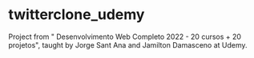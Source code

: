 # twitterclone_udemy
Project from " Desenvolvimento Web Completo 2022 - 20 cursos + 20 projetos", taught by Jorge Sant Ana and Jamilton Damasceno at Udemy.
